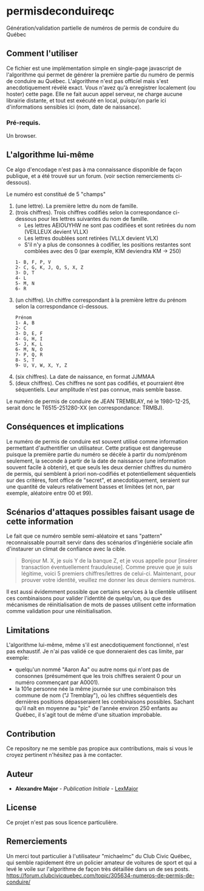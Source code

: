 # permisdeconduireqc
Génération/validation partielle de numéros de permis de conduire du Québec

## Comment l'utiliser

Ce fichier est une implémentation simple en single-page javascript de l'algorithme qui permet de générer la première partie du numéro de permis de conduire au Québec. L'algorithme n'est pas officiel mais s'est anecdotiquement révélé exact. Vous n'avez qu'à enregistrer localement (ou hoster) cette page. Elle ne fait aucun appel serveur, ne charge aucune librairie distante, et tout est exécuté en local, puisqu'on parle ici d'informations sensibles ici (nom, date de naissance). 

### Pré-requis. 

Un browser. 

## L'algorithme lui-même

Ce algo d'encodage n'est pas à ma connaissance disponible de façon publique, et a été trouvé sur un forum. (voir section remerciements ci-dessous). 

Le numéro est constitué de 5 "champs" 
1. (une lettre). La première lettre du nom de famille. 
1. (trois chiffres). Trois chiffres codifiés selon la correspondance ci-dessous pour les lettres suivantes du nom de famille. 
    - Les lettres AEIOUYHW ne sont pas codifiées et sont retirées du nom (VEILLEUX devient VLLX)
    - Les lettres doublées sont retirées (VLLX devient VLX)
    - S'il n'y a plus de consonnes à codifier, les positions restantes sont comblées avec des 0 (par exemple, KIM deviendra KM -> 250)
    ```
    1- B, F, P, V
    2- C, G, K, J, Q, S, X, Z
    3- D, T
    4- L
    5- M, N
    6- R
    ```
1. (un chiffre). Un chiffre correspondant à la première lettre du prénom selon la correspondance ci-dessous.
      ```
      Prénom
      1- A, B
      2- C
      3- D, E, F
      4- G, H, I
      5- J, K, L
      6- M, N, O
      7- P, Q, R
      8- S, T
      9- U, V, W, X, Y, Z
      ```
1. (six chiffres). La date de naissance, en format JJMMAA
1. (deux chiffres). Ces chiffres ne sont pas codifiés, et pourraient être séquentiels. Leur amplitude n'est pas connue, mais semble basse. 

Le numéro de permis de conduire de JEAN TREMBLAY, né le 1980-12-25, serait donc le T6515-251280-XX (en correspondance: TRMBJ).

## Conséquences et implications

Le numéro de permis de conduire est souvent utilisé comme information permettant d'authentifier un utilisateur. Cette pratique est dangereuse puisque la première partie du numéro se décèle à partir du nom/prénom seulement, la seconde à partir de la date de naissance (une information souvent facile à obtenir), et que seuls les deux dernier chiffres du numéro de permis, qui semblent à priori non-codifiés et potentiellement séquentiels sur des critères, font office de "secret", et anecdotiquement, seraient sur une quantité de valeurs relativement basses et limitées (et non, par exemple, aléatoire entre 00 et 99). 

## Scénarios d'attaques possibles faisant usage de cette information

Le fait que ce numéro semble semi-aléatoire et sans "pattern" reconnaissable pourrait servir dans des scénarios d'ingéniérie sociale afin d'instaurer un climat de confiance avec la cible. 

> Bonjour M. X, je suis Y de la banque Z, et je vous appelle pour [insérer transaction éventuellement frauduleuse]. Comme preuve que je suis légitime, voici 5 premiers chiffres/lettres de celui-ci. Maintenant, pour prouver votre identité, veuillez me donner les deux derniers numéros. 

Il est aussi évidemment possible que certains services à la clientèle utilisent ces combinaisons pour valider l'identité de quelqu'un, ou que des mécanismes de réinitialisation de mots de passes utilisent cette information comme validation pour une réinitialisation.

## Limitations

L'algorithme lui-même, même s'il est anecdotiquement fonctionnel, n'est pas exhaustif. Je n'ai pas validé ce que donneraient des cas limite, par exemple:
* quelqu'un nommé "Aaron Aa" ou autre noms qui n'ont pas de consonnes (présumément que les trois chiffres seraient 0 pour un numéro commençant par A0001). 
* la 101e personne née la même journée sur une combinaison très commune de nom ("J Tremblay"), où les chiffres séquentiels des dernières positions dépasseraient les combinaisons possibles. Sachant qu'il naît en moyenne au "pic" de l'année environ 250 enfants au Québec, il s'agit tout de même d'une situation improbable.

## Contribution

Ce repository ne me semble pas propice aux contributions, mais si vous le croyez pertinent n'hésitez pas à me contacter. 

## Auteur

* **Alexandre Major** - *Publication Initiale* - [LexMajor](https://github.com/LexMajor)

## License

Ce projet n'est pas sous licence particulière. 

## Remerciements

Un merci tout particulier à l'utilisateur "michaelmc" du Club Civic Québec, qui semble rapidement être un policier amateur de voitures de sport et qui a levé le voile sur l'algorithme de façon très détaillée dans un de ses posts.  https://forum.clubcivicquebec.com/topic/305634-numeros-de-permis-de-conduire/ 
